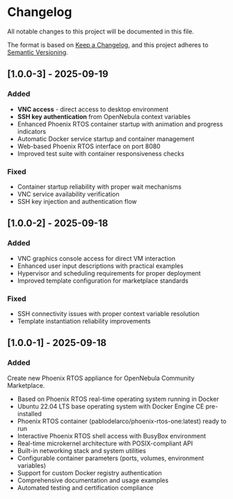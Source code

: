# Changelog

All notable changes to this project will be documented in this file.

The format is based on [Keep a Changelog](https://keepachangelog.com/en/1.1.0/),
and this project adheres to [Semantic Versioning](https://semver.org/spec/v2.0.0.html).

## [1.0.0-3] - 2025-09-19

### Added
- **VNC access** - direct access to desktop environment
- **SSH key authentication** from OpenNebula context variables
- Enhanced Phoenix RTOS container startup with animation and progress indicators
- Automatic Docker service startup and container management
- Web-based Phoenix RTOS interface on port 8080
- Improved test suite with container responsiveness checks

### Fixed
- Container startup reliability with proper wait mechanisms
- VNC service availability verification
- SSH key injection and authentication flow

## [1.0.0-2] - 2025-09-18

### Added
- VNC graphics console access for direct VM interaction
- Enhanced user input descriptions with practical examples
- Hypervisor and scheduling requirements for proper deployment
- Improved template configuration for marketplace standards

### Fixed
- SSH connectivity issues with proper context variable resolution
- Template instantiation reliability improvements

## [1.0.0-1] - 2025-09-18

### Added

Create new Phoenix RTOS appliance for OpenNebula Community Marketplace.

- Based on Phoenix RTOS real-time operating system running in Docker
- Ubuntu 22.04 LTS base operating system with Docker Engine CE pre-installed
- Phoenix RTOS container (pablodelarco/phoenix-rtos-one:latest) ready to run
- Interactive Phoenix RTOS shell access with BusyBox environment
- Real-time microkernel architecture with POSIX-compliant API
- Built-in networking stack and system utilities
- Configurable container parameters (ports, volumes, environment variables)
- Support for custom Docker registry authentication
- Comprehensive documentation and usage examples
- Automated testing and certification compliance
